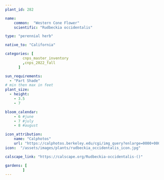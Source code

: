 ```yaml
---
plant_id: 282

name: 
    common:  "Western Cone Flower"    
    scientific: "Rudbeckia occidentalis"  

type: "perennial herb"

native_to: "California"

categories: [
        cnps_master_inventory
        ,cnps_2022_fall
      ]

sun_requirements:
  - "Part Shade"
# min then max in feet
plant_size:
  - height: 
    - 3.5
    - 7

bloom_calendar: 
    - 6 #june
    - 7 #july
    - 8 #august

icon_attribution: 
    name: "Calphotos"
    url: "https://calphotos.berkeley.edu/cgi/img_query?enlarge=0000+0000+0715+1726"
icon:  "/assets/images/plants/rudbeckia_occidentalis_icon.jpg"

calscape_link: "https://calscape.org/Rudbeckia-occidentalis-()"

gardens: [ 
        ]
---
```



